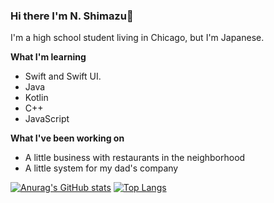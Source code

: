 ### Hi there I'm N. Shimazu👋

I'm a high school student living in Chicago, but I'm Japanese.

**What I'm learning**
 - Swift and Swift UI.
 - Java
 - Kotlin
 - C++
 - JavaScript

**What I've been working on**
 - A little business with restaurants in the neighborhood
 - A little system for my dad's company

[![Anurag's GitHub stats](https://github-readme-stats.vercel.app/api?username=bichanna)](https://github.com/anuraghazra/github-readme-stats)
[![Top Langs](https://github-readme-stats.vercel.app/api/top-langs/?username=bichanna&layout=compact)](https://github.com/anuraghazra/github-readme-stats)
